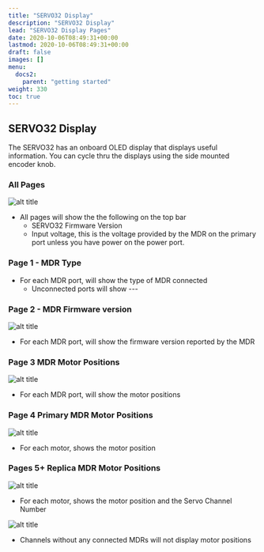 ```yaml
---
title: "SERVO32 Display"
description: "SERVO32 Display"
lead: "SERVO32 Display Pages"
date: 2020-10-06T08:49:31+00:00
lastmod: 2020-10-06T08:49:31+00:00
draft: false
images: []
menu:
  docs2:
    parent: "getting started"
weight: 330
toc: true
---
```


## SERVO32 Display

The SERVO32 has an onboard OLED display that displays useful information. You can cycle thru the displays using the side mounted encoder knob.

### All Pages

<img src="/images/s32/displaypg01.png" title="SERVO32 Display page 1" alt="alt title"/>

- All pages will show the the following on the top bar
  - SERVO32 Firmware Version
  - Input voltage, this is the voltage provided by the MDR on the primary port unless you have power on the power port.

### Page 1 - MDR Type

- For each MDR port, will show the type of MDR connected
  - Unconnected ports will show ---

### Page 2 - MDR Firmware version

<img src="/images/s32/displaypg02.png" title="SERVO32 Display page 2" alt="alt title"/>

- For each MDR port, will show the firmware version reported by the MDR

### Page 3 MDR Motor Positions

<img src="/images/s32/displaypg03.png" title="SERVO32 Display page 3" alt="alt title"/>

- For each MDR port, will show the motor positions

### Page 4 Primary MDR Motor Positions

<img src="/images/s32/displaypg04.png" title="SERVO32 Display page 4" alt="alt title"/>

- For each motor, shows the motor position

### Pages 5+ Replica MDR Motor Positions

<img src="/images/s32/displaypg05.png" title="SERVO32 Display page 5+ Connected" alt="alt title"/>

- For each motor, shows the motor position and the Servo Channel Number

<img src="/images/s32/displaypg06.png" title="SERVO32 Display page 5+ Unconnected" alt="alt title"/>

- Channels without any connected MDRs will not display motor positions
